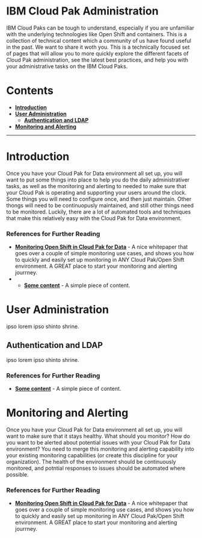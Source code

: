 # IBM Cloud Pak Administration
IBM Cloud Paks can be tough to understand, especially if you are unfamiliar with the underlying technologies like Open Shift and containers.  This is a collection of technical content which a community of us have found useful in the past.  We want to share it woth you.
This is a technically focused set of pages that will allow you to more quickly explore the different facets of Cloud Pak administration, see the latest best practices, and help you with your administrative tasks on the IBM Cloud Paks.
# Contents
- **[Introduction](#introduction)**
- **[User Administration](#user-administration)**
  - **[Authentication and LDAP](#authentication-and-ldap)**
- **[Monitoring and Alerting](#monitoring-and-alerting)**

---
# Introduction
Once you have your Cloud Pak for Data environment all set up, you will want to put some things into place to help you do the daily administrativer tasks, as well as the monitoring and alerting to needed to make sure that your Cloud Pak is operating and supporting your users around the clock.  Some things you will need to configure once, and then just maintain.  Other thongs will need to be continuopusly maintained, and still other things need to be monitored.  Luckily, there are a lot of automated tools and techniques that make this relatively easy with the Cloud Pak for Data environment.

### References for Further Reading
- **[Monitoring Open Shift in Cloud Pak for Data](https://www.ibm.com/support/pages/node/6174375)** - A nice whitepaper that goes over a couple of simple monitoring use cases, and shows you how to quickly and easily set up monitoring in ANY Cloud Pak/Open Shift environment.  A GREAT place to start your monitoring and alerting jourrney.
- - **[Some content]()** - A simple piece of content.

# User Administration
ipso lorem ipso shinto shrine.

## Authentication and LDAP
ipso lorem ipso shinto shrine.

### References for Further Reading
- **[Some content]()** - A simple piece of content.

# Monitoring and Alerting
Once you have your Cloud Pak for Data environment all set up, you will want to make sure that it stays healthy.  What should you monitor?  How do you want to be alerted about potential issues with your Cloud Pak for Data environment?  You need to merge this monitoring and alerting capability into your existing monitoring capabilities (or create this discipline for your organization).  The health of the environment should be continuously monitored, and potntial responses to issues should be automated where possible.

### References for Further Reading
- **[Monitoring Open Shift in Cloud Pak for Data](https://www.ibm.com/support/pages/node/6174375)** - A nice whitepaper that goes over a couple of simple monitoring use cases, and shows you how to quickly and easily set up monitoring in ANY Cloud Pak/Open Shift environment.  A GREAT place to start your monitoring and alerting jourrney.
